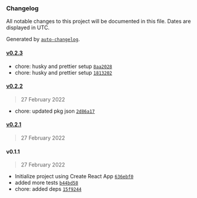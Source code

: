### Changelog

All notable changes to this project will be documented in this file. Dates are displayed in UTC.

Generated by [`auto-changelog`](https://github.com/CookPete/auto-changelog).

#### [v0.2.3](https://github.com/Mridul11/my-pwa-app/compare/v0.2.2...v0.2.3)

- chore: husky and prettier setup [`8aa2028`](https://github.com/Mridul11/my-pwa-app/commit/8aa20283574eb3202790cde68bd2302f6c412d5c)
- chore: husky and prettier setup [`1813202`](https://github.com/Mridul11/my-pwa-app/commit/1813202c6554cf7bb03f9c59185201b76615f559)

#### [v0.2.2](https://github.com/Mridul11/my-pwa-app/compare/v0.2.1...v0.2.2)

> 27 February 2022

- chore: updated pkg json [`2d86a17`](https://github.com/Mridul11/my-pwa-app/commit/2d86a17d96ad2c3970ec6fe172e85184e538cbc6)

#### [v0.2.1](https://github.com/Mridul11/my-pwa-app/compare/v0.1.1...v0.2.1)

> 27 February 2022

#### v0.1.1

> 27 February 2022

- Initialize project using Create React App [`636ebf0`](https://github.com/Mridul11/my-pwa-app/commit/636ebf0ae471733a5988106e3eb84b73ea689783)
- added more tests [`b44bd58`](https://github.com/Mridul11/my-pwa-app/commit/b44bd58ab0146caf98b6f3fcba827bbf5db5b4fc)
- chore: added deps [`15f9244`](https://github.com/Mridul11/my-pwa-app/commit/15f92446abaee80fd74566c7e0cfde2b6e4d68c0)
